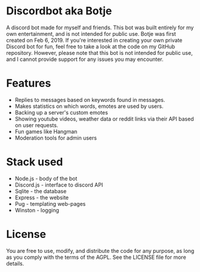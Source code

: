 # Discordbot aka Botje

A discord bot made for myself and friends. This bot was built entirely for my own entertainment, and is not intended for public use. Botje was first created on Feb 6, 2019.
If you're interested in creating your own private Discord bot for fun, feel free to take a look at the code on my GitHub repository. 
However, please note that this bot is not intended for public use, and I cannot provide support for any issues you may encounter.

# Features 
- Replies to messages based on keywords found in messages.
- Makes statistics on which words, emotes are used by users.
- Backing up a server's custom emotes
- Showing youtube videos, weather data or reddit links via their API based on user requests.
- Fun games like Hangman 
- Moderation tools for admin users

# Stack used
- Node.js - body of the bot
- Discord.js - interface to discord API
- Sqlite - the database
- Express - the website 
- Pug - templating web-pages
- Winston - logging

# License
You are free to use, modify, and distribute the code for any purpose, as long as you comply with the terms of the AGPL. See the LICENSE file for more details.

